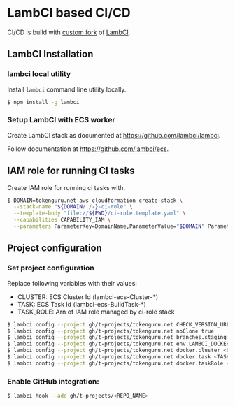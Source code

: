 # LambCI based CI/CD

CI/CD is build with [custom fork](https://github.com/tsertkov/lambci) of [LambCI](https://github.com/lambci).

## LambCI Installation

### lambci local utility

Install `lambci` command line utility locally.

```bash
$ npm install -g lambci
```

### Setup LambCI with ECS worker

Create LambCI stack as documented at https://github.com/lambci/lambci.

Follow documentation at https://github.com/lambci/ecs.

## IAM role for running CI tasks

Create IAM role for running ci tasks with.

```bash
$ DOMAIN=tokenguru.net aws cloudformation create-stack \
  --stack-name "${DOMAIN/./-}-ci-role" \
  --template-body "file://${PWD}/ci-role.template.yaml" \
  --capabilities CAPABILITY_IAM \
  --parameters ParameterKey=DomainName,ParameterValue="$DOMAIN" ParameterKey=ProjectName,ParameterValue="${DOMAIN/./-}"
```

## Project configuration

### Set project configuration

Replace following variables with their values:

- CLUSTER: ECS Cluster Id (lambci-ecs-Cluster-*)
- TASK: ECS Task Id (lambci-ecs-BuildTask-*)
- TASK_ROLE: Arn of IAM role managed by ci-role stack

```bash
$ lambci config --project gh/t-projects/tokenguru.net CHECK_VERSION_URL false
$ lambci config --project gh/t-projects/tokenguru.net noClone true
$ lambci config --project gh/t-projects/tokenguru.net branches.staging true
$ lambci config --project gh/t-projects/tokenguru.net env.LAMBCI_DOCKER_RUN_ARGS "--ulimit nofile=65535:65535"
$ lambci config --project gh/t-projects/tokenguru.net docker.cluster <CLUSTER>
$ lambci config --project gh/t-projects/tokenguru.net docker.task <TASK>
$ lambci config --project gh/t-projects/tokenguru.net docker.taskRole <TASK_ROLE>
```

### Enable GitHub integration:

```bash
$ lambci hook --add gh/t-projects/<REPO_NAME>
```
